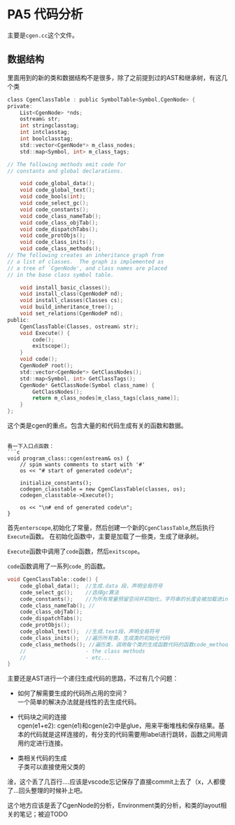 # PA5 代码分析
主要是`cgen.cc`这个文件。

## 数据结构
里面用到的新的类和数据结构不是很多，除了之前提到过的AST和继承树，有这几个类

```c
class CgenClassTable : public SymbolTable<Symbol,CgenNode> {
private:
    List<CgenNode> *nds;
    ostream& str;
    int stringclasstag;
    int intclasstag;
    int boolclasstag;
    std::vector<CgenNode*> m_class_nodes;
    std::map<Symbol, int> m_class_tags;

// The following methods emit code for
// constants and global declarations.

    void code_global_data();
    void code_global_text();
    void code_bools(int);
    void code_select_gc();
    void code_constants();
    void code_class_nameTab();
    void code_class_objTab();
    void code_dispatchTabs();
    void code_protObjs();
    void code_class_inits();
    void code_class_methods();
// The following creates an inheritance graph from
// a list of classes.  The graph is implemented as
// a tree of `CgenNode', and class names are placed
// in the base class symbol table.

    void install_basic_classes();
    void install_class(CgenNodeP nd);
    void install_classes(Classes cs);
    void build_inheritance_tree();
    void set_relations(CgenNodeP nd);
public:
    CgenClassTable(Classes, ostream& str);
    void Execute() {
        code();
        exitscope();
    }
    void code();
    CgenNodeP root();
    std::vector<CgenNode*> GetClassNodes();
    std::map<Symbol, int> GetClassTags();
    CgenNode* GetClassNode(Symbol class_name) {
        GetClassNodes();
        return m_class_nodes[m_class_tags[class_name]];
    }
};
```

这个类是cgen的重点。包含大量的和代码生成有关的函数和数据。

```

看一下入口点函数：
```c
void program_class::cgen(ostream& os) {
    // spim wants comments to start with '#'
    os << "# start of generated code\n";

    initialize_constants();
    codegen_classtable = new CgenClassTable(classes, os);
    codegen_classtable->Execute();

    os << "\n# end of generated code\n";
}
```
首先`enterscope`,初始化了常量，然后创建一个新的`CgenClassTable`,然后执行`Execute`函数。
在初始化函数中，主要是加载了一些类，生成了继承树。

`Execute`函数中调用了`code`函数，然后`exitscope`。

`code`函数调用了一系列`code_`的函数。
```c
void CgenClassTable::code() {
    code_global_data();  //生成.data 段，声明全局符号
    code_select_gc();    //选择gc算法
    code_constants();    //为所有常量预留空间并初始化，字符串的长度会被加载进inttable
    code_class_nameTab(); //
    code_class_objTab();
    code_dispatchTabs();
    code_protObjs();
    code_global_text();  //生成.text段，声明全局符号
    code_class_inits();  //遍历所有类，生成类的初始化代码
    code_class_methods(); //遍历类，调用每个类的生成函数代码的函数code_methods
    //                   - the class methods
    //                   - etc...
}
```
主要还是AST进行一个递归生成代码的思路，不过有几个问题：

- 如何了解需要生成的代码所占用的空间？ <br />
    一个简单的解决办法就是线性的去生成代码。

- 代码块之间的连接 <br/>
    cgen(e1+e2): cgen(e1)和cgen(e2)中是glue，用来平衡堆栈和保存结果。基本的代码就是这样连接的，有分支的代码需要用label进行跳转，函数之间用调用约定进行连接。

- 类相关代码的生成 <br />
    子类可以直接使用父类的

淦，这个丢了几百行....应该是vscode忘记保存了直接commit上去了（x，人都傻了...回头整理的时候补上吧。

这个地方应该是丢了CgenNode的分析，Environment类的分析，和类的layout相关的笔记；被迫TODO
    
